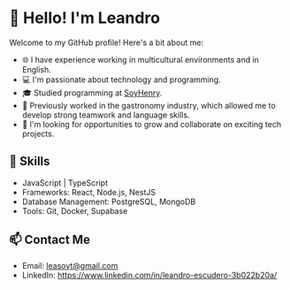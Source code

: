 # 👋 Hello! I'm Leandro
Welcome to my GitHub profile! Here's a bit about me:

- 🌐 I have experience working in multicultural environments and in English.
- 💻 I'm passionate about technology and programming.
- 🎓 Studied programming at [SoyHenry](https://www.soyhenry.com/).
- 🍴 Previously worked in the gastronomy industry, which allowed me to develop strong teamwork and language skills.
- 🚀 I'm looking for opportunities to grow and collaborate on exciting tech projects.

## 🌟 Skills
- JavaScript | TypeScript 
- Frameworks: React, Node.js, NestJS
- Database Management: PostgreSQL, MongoDB
- Tools: Git, Docker, Supabase

## 📫 Contact Me
- Email: leasoyt@gmail.com
- LinkedIn: https://www.linkedin.com/in/leandro-escudero-3b022b20a/
